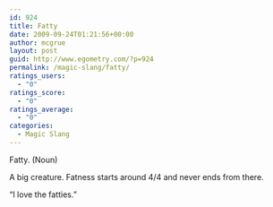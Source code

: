 ```yaml
---
id: 924
title: Fatty
date: 2009-09-24T01:21:56+00:00
author: mcgrue
layout: post
guid: http://www.egometry.com/?p=924
permalink: /magic-slang/fatty/
ratings_users:
  - "0"
ratings_score:
  - "0"
ratings_average:
  - "0"
categories:
  - Magic Slang
---
```

Fatty. (Noun)

A big creature. Fatness starts around 4/4 and never ends from there.

&#8220;I love the fatties.&#8221;